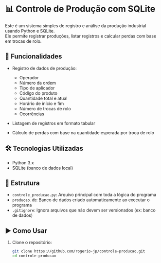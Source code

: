 # 📊 Controle de Produção com SQLite

Este é um sistema simples de registro e análise da produção industrial usando Python e SQLite.  
Ele permite registrar produções, listar registros e calcular perdas com base em trocas de rolo.

## 🚀 Funcionalidades

- Registro de dados de produção:
  - Operador
  - Número da ordem
  - Tipo de aplicador
  - Código do produto
  - Quantidade total e atual
  - Horário de início e fim
  - Número de trocas de rolo
  - Ocorrências

- Listagem de registros em formato tabular
- Cálculo de perdas com base na quantidade esperada por troca de rolo

## 🛠️ Tecnologias Utilizadas

- Python 3.x
- SQLite (banco de dados local)

## 🧩 Estrutura

- `controle_producao.py`: Arquivo principal com toda a lógica do programa
- `producao.db`: Banco de dados criado automaticamente ao executar o programa
- `.gitignore`: Ignora arquivos que não devem ser versionados (ex: banco de dados)

## ▶️ Como Usar

1. Clone o repositório:

   ```bash
   git clone https://github.com/rogerio-jp/controle-producao.git
   cd controle-producao
